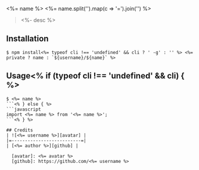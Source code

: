<%= name %>
<%= name.split('').map(c => '=').join('') %>

> <%- desc %>

## Installation
```shell
$ npm install<%= typeof cli !== 'undefined' && cli ? ' -g' : '' %> <%= private ? name : `${username}/${name}` %>
```

## Usage<% if (typeof cli !== 'undefined' && cli) { %>
```shell
$ <%= name %>
```<% } else { %>
```javascript
import <%= name %> from '<%= name %>';
```<% } %>

## Credits
| ![<%= username %>][avatar] |
|=--------------------------=|
| [<%= author %>][github] |

  [avatar]: <%= avatar %>
  [github]: https://github.com/<%= username %>

